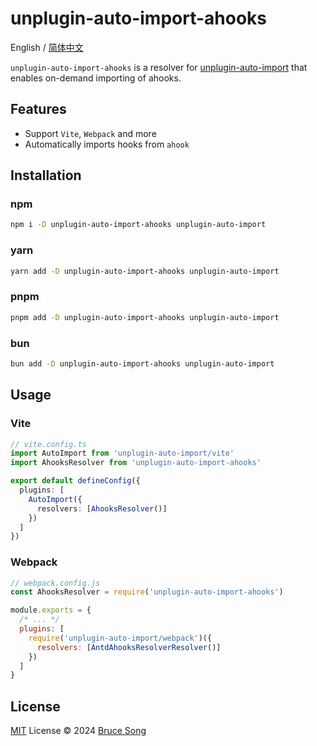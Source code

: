 # unplugin-auto-import-ahooks

English / [简体中文](./README.zh-CN.md)

`unplugin-auto-import-ahooks` is a resolver for [unplugin-auto-import](https://github.com/unplugin/unplugin-auto-import) that enables on-demand importing of ahooks.

## Features

- Support `Vite`, `Webpack` and more
- Automatically imports hooks from `ahook`

## Installation

### npm

```bash
npm i -D unplugin-auto-import-ahooks unplugin-auto-import
```

### yarn

```bash
yarn add -D unplugin-auto-import-ahooks unplugin-auto-import
```

### pnpm

```bash
pnpm add -D unplugin-auto-import-ahooks unplugin-auto-import
```

### bun

```bash
bun add -D unplugin-auto-import-ahooks unplugin-auto-import
```

## Usage

### Vite

```ts
// vite.config.ts
import AutoImport from 'unplugin-auto-import/vite'
import AhooksResolver from 'unplugin-auto-import-ahooks'

export default defineConfig({
  plugins: [
    AutoImport({
      resolvers: [AhooksResolver()]
    })
  ]
})
```

### Webpack

```js
// webpack.config.js
const AhooksResolver = require('unplugin-auto-import-ahooks')

module.exports = {
  /* ... */
  plugins: [
    require('unplugin-auto-import/webpack')({
      resolvers: [AntdAhooksResolverResolver()]
    })
  ]
}
```

## License

[MIT](/LICENSE) License &copy; 2024 [Bruce Song](https://github.com/recallwei)
